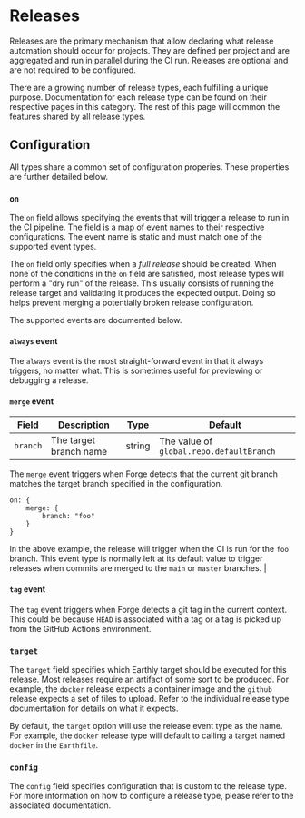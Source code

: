 # Releases

Releases are the primary mechanism that allow declaring what release automation should occur for projects.
They are defined per project and are aggregated and run in parallel during the CI run.
Releases are optional and are not required to be configured.

There are a growing number of release types, each fulfilling a unique purpose.
Documentation for each release type can be found on their respective pages in this category.
The rest of this page will common the features shared by all release types.

## Configuration

All types share a common set of configuration properies.
These properties are further detailed below.

### `on`

The `on` field allows specifying the events that will trigger a release to run in the CI pipeline.
The field is a map of event names to their respective configurations.
The event name is static and must match one of the supported event types.

The `on` field only specifies when a _full release_ should be created.
When none of the conditions in the `on` field are satisfied, most release types will perform a "dry run" of the release.
This usually consists of running the release target and validating it produces the expected output.
Doing so helps prevent merging a potentially broken release configuration.

The supported events are documented below.

#### `always` event

The `always` event is the most straight-forward event in that it always triggers, no matter what.
This is sometimes useful for previewing or debugging a release.

#### `merge` event

| Field    | Description            | Type   | Default                                  |
| -------- | ---------------------- | ------ | ---------------------------------------- |
| `branch` | The target branch name | string | The value of `global.repo.defaultBranch` |

The `merge` event triggers when Forge detects that the current git branch matches the target branch specified in the configuration.

```cue
on: {
    merge: {
        branch: "foo"
    }
}
```

In the above example, the release will trigger when the CI is run for the `foo` branch.
This event type is normally left at its default value to trigger releases when commits are merged to the `main` or `master`
branches.                                                |

#### `tag` event

The `tag` event triggers when Forge detects a git tag in the current context.
This could be because `HEAD` is associated with a tag or a tag is picked up from the GitHub Actions environment.

### `target`

The `target` field specifies which Earthly target should be executed for this release.
Most releases require an artifact of some sort to be produced.
For example, the `docker` release expects a container image and the `github` release expects a set of files to upload.
Refer to the individual release type documentation for details on what it expects.

By default, the `target` option will use the release event type as the name.
For example, the `docker` release type will default to calling a target named `docker` in the `Earthfile`.

### `config`

The `config` field specifies configuration that is custom to the release type.
For more information on how to configure a release type, please refer to the associated documentation.